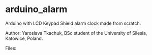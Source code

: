 # arduino_alarm
Arduino with LCD Keypad Shield alarm clock made from scratch.

Author: Yaroslava Tkachuk, BSc student of the University of Silesia, Katowice, Poland.

Files:
